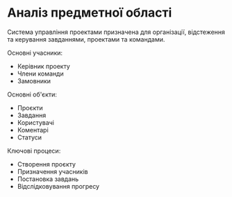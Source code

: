 
# Аналіз предметної області

Система управління проектами призначена для організації, відстеження та керування завданнями, проектами та командами.

Основні учасники:
- Керівник проекту
- Члени команди
- Замовники

Основні об'єкти:
- Проєкти
- Завдання
- Користувачі
- Коментарі
- Статуси

Ключові процеси:
- Створення проєкту
- Призначення учасників
- Постановка завдань
- Відслідковування прогресу
